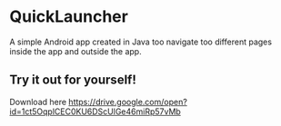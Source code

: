 # QuickLauncher

A simple Android app created in Java too navigate too different pages inside the app and outside the app.

## Try it out for yourself! 
Download here
https://drive.google.com/open?id=1ct5OqplCEC0KU6DScUlGe46miRp57vMb

